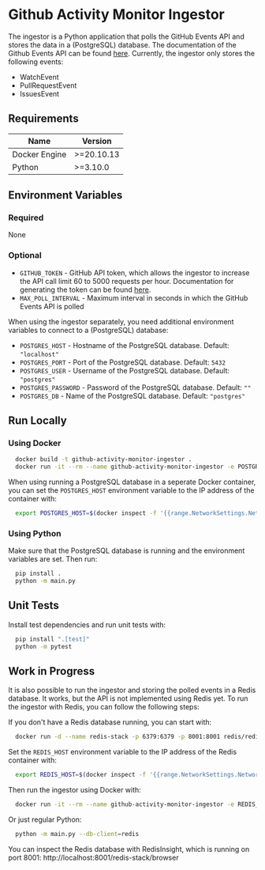 # Github Activity Monitor Ingestor
The ingestor is a Python application that polls the GitHub Events API and stores the data in a (PostgreSQL) database. The documentation of the Github Events API can be found [here](https://docs.github.com/en/rest/activity/events). Currently, the ingestor only stores the following events:
 - WatchEvent
 - PullRequestEvent
 - IssuesEvent


## Requirements
| Name | Version |
|-|-|
| Docker Engine | >=20.10.13 |
| Python | >=3.10.0 |

## Environment Variables
### Required
None

### Optional

- `GITHUB_TOKEN` - GitHub API token, which allows the ingestor to increase the API call limit 60 to 5000 requests per hour. Documentation for generating the token can be found [here](https://docs.github.com/en/authentication/keeping-your-account-and-data-secure/managing-your-personal-access-tokens).
- `MAX_POLL_INTERVAL` - Maximum interval in seconds in which the GitHub Events API is polled


When using the ingestor separately, you need additional environment variables to connect to a (PostgreSQL) database:

- `POSTGRES_HOST` - Hostname of the PostgreSQL database. Default: `"localhost"`
- `POSTGRES_PORT` - Port of the PostgreSQL database. Default: `5432`
- `POSTGRES_USER` - Username of the PostgreSQL database. Default: `"postgres"`
- `POSTGRES_PASSWORD` - Password of the PostgreSQL database. Default: `""`
- `POSTGRES_DB` - Name of the PostgreSQL database. Default: `"postgres"`


## Run Locally
### Using Docker
```bash
  docker build -t github-activity-monitor-ingestor .
  docker run -it --rm --name github-activity-monitor-ingestor -e POSTGRES_HOST=$POSTGRES_HOST -e POSTGRES_USER=$POSTGRES_USER -e POSTGRES_PASSWORD=$POSTGRES_PASSWORD -e POSTGRES_DB=$POSTGRES_DB github-activity-monitor-ingestor
```

When using running a PostgreSQL database in a seperate Docker container, you can set the `POSTGRES_HOST` environment variable to the IP address of the container with:
```bash
  export POSTGRES_HOST=$(docker inspect -f '{{range.NetworkSettings.Networks}}{{.IPAddress}}{{end}}' <container_name_or_id>)
```

### Using Python
Make sure that the PostgreSQL database is running and the environment variables are set. Then run:
```bash
  pip install .
  python -m main.py
```

## Unit Tests
Install test dependencies and run unit tests with:
```bash
  pip install ".[test]"
  python -m pytest
```

## Work in Progress
It is also possible to run the ingestor and storing the polled events in a Redis database. It works, but the API is not implemented using Redis yet. To run the ingestor with Redis, you can follow the following steps:

If you don't have a Redis database running, you can start with:
```bash
  docker run -d --name redis-stack -p 6379:6379 -p 8001:8001 redis/redis-stack:latest
```

Set the `REDIS_HOST` environment variable to the IP address of the Redis container with:
```bash
  export REDIS_HOST=$(docker inspect -f '{{range.NetworkSettings.Networks}}{{.IPAddress}}{{end}}' redis-stack)
```

Then run the ingestor using Docker with:
```bash
  docker run -it --rm --name github-activity-monitor-ingestor -e REDIS_HOST=$REDIS_HOST github-activity-monitor-ingestor --db-client=redis
```

Or just regular Python:
```bash
  python -m main.py --db-client=redis
```

You can inspect the Redis database with RedisInsight, which is running on port 8001: http://localhost:8001/redis-stack/browser
